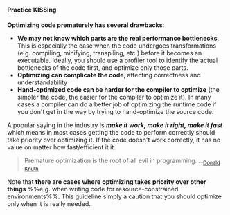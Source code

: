 <link rel="stylesheet" href="{{baseUrl}}/css/textbook.css">

<div class="website-content">

<div id="title">

#### Practice KISSing

</div>

<div id="body">

**Optimizing code prematurely has several drawbacks**:
* **We may not know which parts are the real performance bottlenecks**. This is especially the case when the code undergoes transformations (e.g. compiling, minifying, transpiling, etc.) before it becomes an executable. Ideally, you should use a profiler tool to identify the actual bottlenecks of the code first, and optimize only those parts.
* **Optimizing can complicate the code**, affecting correctness and understandability
* **Hand-optimized code can be harder for the compiler to optimize** (the simpler the code, the easier for the compiler to optimize it). In many cases a compiler can do a better job of optimizing the runtime code if you don't get in the way by trying to hand-optimize the source code.

A popular saying in the industry is **_make it work, make it right, make it fast_** which means in most cases getting the code to perform correctly should take priority over optimizing it. If the code doesn't work correctly, it has no value on matter how fast/efficient it it.

> Premature optimization is the root of all evil in programming. <sub>--[Donald Knuth](https://en.wikipedia.org/wiki/Donald_Knuth)</sub>

Note that **there are cases where optimizing takes priority over other things** %%e.g. when writing code for resource-constrained environments%%. This guideline simply a caution that you should optimize only when it is really needed.

</div>

</div>
